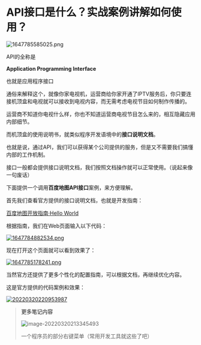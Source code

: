 # API接口是什么？实战案例讲解如何使用？

![1647785585025.png](https://ossimg.yzitc.com/2022/03/20/eda8a7a1d5b56.png)

API的全称是

**Application Programming Interface**

也就是应用程序接口



通俗来解释这个，就像你家电视机，运营商给你家开通了IPTV服务后，你只要连接机顶盒和电视就可以接收到电视内容，而无需考虑电视节目如何制作传播的。

运营商不知道你电视什么样，你也不知道运营商电视节目怎么来的，相互隐藏应用内部细节。

而机顶盒的使用说明书，就类似程序开发语境中的**接口说明文档**。



也就是说，通过API，我们可以获得某个公司提供的服务，但是又不需要我们搞懂内部的工作机制。



接口一般都会提供接口说明文档，我们按照文档操作就可以正常使用。（说起来像一句废话）



下面提供一个调用**百度地图API接口**案例，来方便理解。

首先我们查看官方提供的接口说明文档，也就是开发指南：

[百度地图开放指南·Hello World](https://lbsyun.baidu.com/index.php?title=jspopularGL/guide/helloworld)

根据指南，我们在Web页面输入以下代码：

[![1647784882534.png](https://ossimg.yzitc.com/2022/03/20/17dc247be6c76.png)](https://ossimg.yzitc.com/2022/03/20/17dc247be6c76.png)

现在打开这个页面就可以看到效果了：

[![1647785178241.png](https://ossimg.yzitc.com/2022/03/20/4e190e3f898c4.png)](https://ossimg.yzitc.com/2022/03/20/4e190e3f898c4.png)

当然官方还提供了更多个性化的配置指南，可以根据文档，再继续优化内容。

这是官方提供的代码案例和效果：

[![20220320220953987](https://ossimg.yzitc.com/2022/03/20/63127e4ff29d7.png)](https://ossimg.yzitc.com/2022/03/20/63127e4ff29d7.png)



> **更多笔记内容**
>
> ![image-20220320213345493](https://ossimg.yzitc.com/2022/03/20/ea38ca2464bac.png)
>
> 一个程序员的部分右键菜单（常用开发工具就这些了吧）

